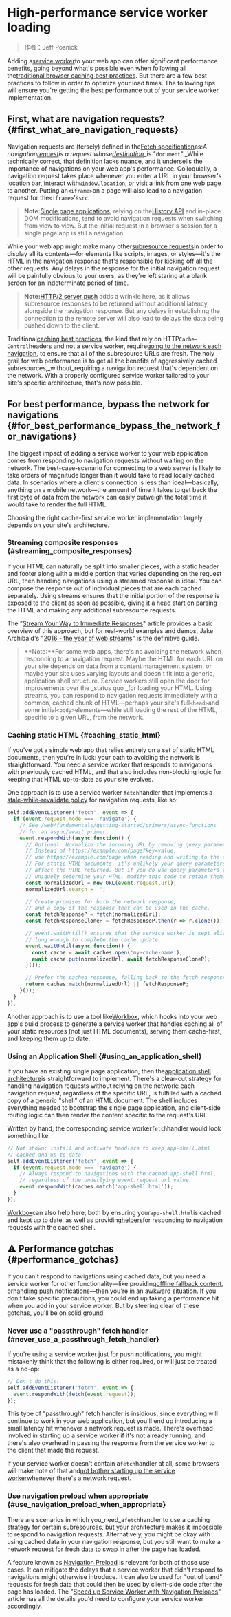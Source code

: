 # High-performance service worker loading

> 作者：Jeff Posnick

Adding a[service worker](https://developers.google.com/web/fundamentals/getting-started/primers/service-workers?hl=zh-cn)to your web app can offer significant performance benefits, going beyond what's possible even when following all the[traditional browser caching best practices](../../performance/optimizing-content-efficiency/http-caching-hl=zh-cn.html). But there are a few best practices to follow in order to optimize your load times. The following tips will ensure you're getting the best performance out of your service worker implementation.

## First, what are navigation requests? {#first_what_are_navigation_requests}

Navigation requests are \(tersely\) defined in the[Fetch specification](https://fetch.spec.whatwg.org/#navigation-request)as:_A navigation_[_request_](https://fetch.spec.whatwg.org/#concept-request)_is a request whose_[_destination_](https://fetch.spec.whatwg.org/#concept-request-destination)\_is "`document`".\_While technically correct, that definition lacks nuance, and it undersells the importance of navigations on your web app's performance. Colloquially, a navigation request takes place whenever you enter a URL in your browser's location bar, interact with[`window.location`](https://developer.mozilla.org/en-US/docs/Web/API/Window/location), or visit a link from one web page to another. Putting an`<iframe>`on a page will also lead to a navigation request for the`<iframe>`'s`src`.

> **Note:**[Single page applications](https://en.wikipedia.org/wiki/Single-page_application), relying on the[History API](https://developer.mozilla.org/en-US/docs/Web/API/History_API) and in-place DOM modifications, tend to avoid navigation requests when switching from view to view. But the initial request in a browser's session for a single page app is still a navigation.

While your web app might make many other[subresource requests](https://fetch.spec.whatwg.org/#subresource-request)in order to display all its contents—for elements like scripts, images, or styles—it's the HTML in the navigation response that's responsible for kicking off all the other requests. Any delays in the response for the initial navigation request will be painfully obvious to your users, as they're left staring at a blank screen for an indeterminate period of time.

> **Note:**[HTTP/2 server push](../../performance/http2/index-hl=zh-cn.html#server_push) adds a wrinkle here, as it allows subresource responses to be returned without additional latency, alongside the navigation response. But any delays in establishing the connection to the remote server will also lead to delays the data being pushed down to the client.

Traditional[caching best practices](../../performance/optimizing-content-efficiency/http-caching-hl=zh-cn.html#top_of_page), the kind that rely on HTTP`Cache-Control`headers and not a service worker, require[going to the network each navigation](../../performance/optimizing-content-efficiency/http-caching-hl=zh-cn.html#invalidating_and_updating_cached_responses), to ensure that all of the subresource URLs are fresh. The holy grail for web performance is to get all the benefits of aggressively cached subresources,\_without\_requiring a navigation request that's dependent on the network. With a properly configured service worker tailored to your site's specific architecture, that's now possible.

## For best performance, bypass the network for navigations {#for_best_performance_bypass_the_network_for_navigations}

The biggest impact of adding a service worker to your web application comes from responding to navigation requests without waiting on the network. The best-case-scenario for connecting to a web server is likely to take orders of magnitude longer than it would take to read locally cached data. In scenarios where a client's connection is less than ideal—basically, anything on a mobile network—the amount of time it takes to get back the first byte of data from the network can easily outweigh the total time it would take to render the full HTML.

Choosing the right cache-first service worker implementation largely depends on your site's architecture.

### Streaming composite responses {#streaming_composite_responses}

If your HTML can naturally be split into smaller pieces, with a static header and footer along with a middle portion that varies depending on the request URL, then handling navigations using a streamed response is ideal. You can compose the response out of individual pieces that are each cached separately. Using streams ensures that the initial portion of the response is exposed to the client as soon as possible, giving it a head start on parsing the HTML and making any additional subresource requests.

The "[Stream Your Way to Immediate Responses](https://developers.google.com/web/updates/2016/06/sw-readablestreams?hl=zh-cn)" article provides a basic overview of this approach, but for real-world examples and demos, Jake Archibald's "[2016 - the year of web streams](https://jakearchibald.com/2016/streams-ftw/)" is the definitive guide.

> **Note:**For some web apps, there's no avoiding the network when responding to a navigation request. Maybe the HTML for each URL on your site depends on data from a content management system, or maybe your site uses varying layouts and doesn't fit into a generic, application shell structure. Service workers still open the door for improvements over the \_status quo \_for loading your HTML. Using streams, you can respond to navigation requests immediately with a common, cached chunk of HTML—perhaps your site's full`<head>`and some initial`<body>`elements—while still loading the rest of the HTML, specific to a given URL, from the network.

### Caching static HTML {#caching_static_html}

If you've got a simple web app that relies entirely on a set of static HTML documents, then you're in luck: your path to avoiding the network is straightforward. You need a service worker that responds to navigations with previously cached HTML, and that also includes non-blocking logic for keeping that HTML up-to-date as your site evolves.

One approach is to use a service worker `fetch`handler that implements a [stale-while-revalidate policy](../../instant-and-offline/offline-cookbook/index-hl=zh-cn.html#stale-while-revalidate) for navigation requests, like so:

```js
self.addEventListener('fetch', event => {
  if (event.request.mode === 'navigate') {
    // See /web/fundamentals/getting-started/primers/async-functions
    // for an async/await primer.
    event.respondWith(async function() {
      // Optional: Normalize the incoming URL by removing query parameters.
      // Instead of https://example.com/page?key=value,
      // use https://example.com/page when reading and writing to the cache.
      // For static HTML documents, it's unlikely your query parameters will
      // affect the HTML returned. But if you do use query parameters that
      // uniquely determine your HTML, modify this code to retain them.
      const normalizedUrl = new URL(event.request.url);
      normalizedUrl.search = '';

      // Create promises for both the network response,
      // and a copy of the response that can be used in the cache.
      const fetchResponseP = fetch(normalizedUrl);
      const fetchResponseCloneP = fetchResponseP.then(r => r.clone());

      // event.waitUntil() ensures that the service worker is kept alive
      // long enough to complete the cache update.
      event.waitUntil(async function() {
        const cache = await caches.open('my-cache-name');
        await cache.put(normalizedUrl, await fetchResponseCloneP);
      }());

      // Prefer the cached response, falling back to the fetch response.
      return caches.match(normalizedUrl) || fetchResponseP;
    }());
  }
});
```

Another approach is to use a tool like[Workbox](https://workboxjs.org/), which hooks into your web app's build process to generate a service worker that handles caching all of your static resources \(not just HTML documents\), serving them cache-first, and keeping them up to date.

### Using an Application Shell {#using_an_application_shell}

If you have an existing single page application, then the[application shell architecture](../../architecture/app-shell-hl=zh-cn.html)is straightforward to implement. There's a clear-cut strategy for handling navigation requests without relying on the network: each navigation request, regardless of the specific URL, is fulfilled with a cached copy of a generic "shell" of an HTML document. The shell includes everything needed to bootstrap the single page application, and client-side routing logic can then render the content specific to the request's URL.

Written by hand, the corresponding service worker`fetch`handler would look something like:

```js
// Not shown: install and activate handlers to keep app-shell.html
// cached and up to date.
self.addEventListener('fetch', event => {
  if (event.request.mode === 'navigate') {
    // Always respond to navigations with the cached app-shell.html,
    // regardless of the underlying event.request.url value.
    event.respondWith(caches.match('app-shell.html'));
  }
});
```

[Workbox](https://workboxjs.org/)can also help here, both by ensuring your`app-shell.html`is cached and kept up to date, as well as providing[helpers](https://workboxjs.org/reference-docs/latest/module-workbox-sw.Router.html#registerNavigationRoute)for responding to navigation requests with the cached shell.

## ⚠️ Performance gotchas {#performance_gotchas}

If you can't respond to navigations using cached data, but you need a service worker for other functionality—like providing[offline fallback content](../../instant-and-offline/offline-cookbook/index-hl=zh-cn.html#generic-fallback), or[handling push notifications](https://developers.google.com/web/fundamentals/getting-started/codelabs/push-notifications/?hl=zh-cn)—then you're in an awkward situation. If you don't take specific precautions, you could end up taking a performance hit when you add in your service worker. But by steering clear of these gotchas, you'll be on solid ground.

### Never use a "passthrough" fetch handler {#never_use_a_passthrough_fetch_handler}

If you're using a service worker just for push notifications, you might mistakenly think that the following is either required, or will just be treated as a no-op:

```js
// Don't do this!
self.addEventListener('fetch', event => {
  event.respondWith(fetch(event.request));
});
```

This type of "passthrough" fetch handler is insidious, since everything will continue to work in your web application, but you'll end up introducing a small latency hit whenever a network request is made. There's overhead involved in starting up a service worker if it's not already running, and there's also overhead in passing the response from the service worker to the client that made the request.

If your service worker doesn't contain a`fetch`handler at all, some browsers will make note of that and[not bother starting up the service worker](https://github.com/w3c/ServiceWorker/issues/718)whenever there's a network request.

### Use navigation preload when appropriate {#use_navigation_preload_when_appropriate}

There are scenarios in which you\_need\_a`fetch`handler to use a caching strategy for certain subresources, but your architecture makes it impossible to respond to navigation requests. Alternatively, you might be okay with using cached data in your navigation response, but you still want to make a network request for fresh data to swap in after the page has loaded.

A feature known as [Navigation Preload](https://developer.mozilla.org/en-US/docs/Web/API/NavigationPreloadManager) is relevant for both of those use cases. It can mitigate the delays that a service worker that didn't respond to navigations might otherwise introduce. It can also be used for "out of band" requests for fresh data that could then be used by client-side code after the page has loaded. The "[Speed up Service Worker with Navigation Preloads](https://developers.google.com/web/updates/2017/02/navigation-preload?hl=zh-cn)" article has all the details you'd need to configure your service worker accordingly.

